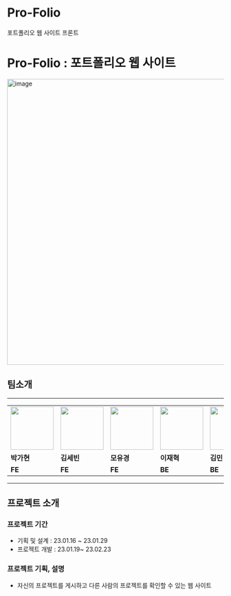 # Pro-Folio

포트폴리오 웹 사이트 프론트
# <b> Pro-Folio : 포트폴리오 웹 사이트</b>
<img width="663" alt="image" src="https://github.com/Pro-Folio/23-W-Cow-Project-Frontend/assets/81469686/edb33898-268e-44e9-8599-38cd7b29d814">


## 팀소개

  ---

<table>
  <tr>
      <td>
        <a href="https://github.com/gahyuun">
            <img src="https://avatars.githubusercontent.com/u/81469686?v=4" width="100px" />
        </a>
    </td>
    <td>
        <a href="https://github.com/keemsebin">
            <img src="https://avatars.githubusercontent.com/u/108217858?v=4" width="100px" />
        </a>
    </td>
      <td>
        <a href="https://github.com/youkyeong60">
            <img src="https://avatars.githubusercontent.com/u/75975946?v=4" width="100px" />
        </a>
    </td>
         <td>
        <a >
            <img src="https://avatars.githubusercontent.com/u/60644352?v=4" width="100px" />
        </a>
    </td>
         <td>
        <a href="https://github.com/doraemon49">
            <img src="https://avatars.githubusercontent.com/u/59240554?v=4" width="100px" />
        </a>
    </td>
  </tr>

  <tr>
    <td><b>박가현</b></td>
    <td><b>김세빈</b></td>
    <td><b>모유경</b></td>
     <td><b>이재혁</b></td>
    <td><b>김민</b></td>

  </tr>
  <tr>
    <td><b>FE</b></td>
    <td><b>FE</b></td>
    <td><b>FE</b></td>
    <td><b>BE</b></td>
    <td><b>BE</b></td>
  </tr>
</table>

---

## 프로젝트 소개

### 프로젝트 기간

- 기획 및 설계 : 23.01.16 ~ 23.01.29
- 프로젝트 개발 : 23.01.19~ 23.02.23

### 프로젝트 기획, 설명

- 자신의 프로젝트를 게시하고 다른 사람의 프로젝트를 확인할 수 있는 웹 사이트
